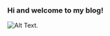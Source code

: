 ### Hi and welcome to my blog!

![Alt Text](Alexandra-Horan-CNU.github.io/AlexandraHoran/images/IMG_4838.JPG).

